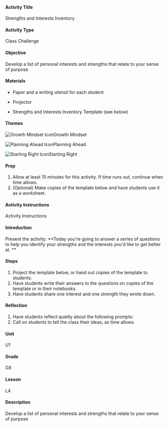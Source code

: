 #### Activity Title
Strengths and Interests Inventory
#### Activity Type
Class Challenge
#### Objective
Develop a list of personal interests and strengths that relate to your sense of purpose
#### Materials
-  Paper and a writing utensil for each student

-  Projector

-  Strengths and Interests Inventory Template (see below)
#### Themes
![Growth Mindset Icon](http://v5cmservice.secondstep.org/MS3TP_IMAGES/SKILLS/SKILLS_SMALL_IMAGES/growth-mindset-sm.png)Growth Mindset
 
![Planning Ahead Icon](http://v5cmservice.secondstep.org/MS3TP_IMAGES/SKILLS/SKILLS_SMALL_IMAGES/planning-ahead-sm.png)Planning Ahead
 
![Starting Right Icon](http://v5cmservice.secondstep.org/MS3TP_IMAGES/SKILLS/SKILLS_SMALL_IMAGES/starting-right-sm.png)Starting Right
 

#### Prep
1. Allow at least 15 minutes for this activity. If time runs out, continue when time allows.
2. (Optional) Make copies of the template below and have students use it as a worksheet.

#### Activity Instructions
Activity Instructions
#### Introduction
Present the activity: **Today you're going to answer a series of questions to help you identify your strengths and the interests you'd like to get better at. **
#### Steps
1. Project the template below, or hand out copies of the template to students.
2. Have students write their answers to the questions on copies of the template or in their notebooks.
3. Have students share one interest and one strength they wrote down.

#### Reflection
1. Have students reflect quietly about the following prompts:
2. Call on students to tell the class their ideas, as time allows.

#### Unit
U1
#### Grade
G8
#### Lesson
L4
#### Description
Develop a list of personal interests and strengths that relate to your sense of purpose
